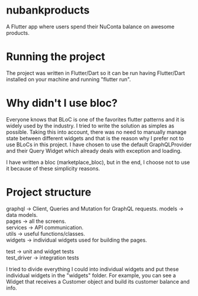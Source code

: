 # nubankproducts

A Flutter app where users spend their NuConta balance on awesome products.

# Running the project
The project was written in Flutter/Dart so it can be run having Flutter/Dart installed on your machine and running "flutter run".

# Why didn't I use bloc?
Everyone knows that BLoC is one of the favorites flutter patterns and it is widely used by the industry. 
I tried to write the solution as simples as possible. Taking this into account, there was no need to manually manage state between different widgets and that is the reason why I prefer not to use BLoCs in this project. I have chosen to use the default GraphQLProvider and their Query Widget which already deals with exception and loading.

I have written a bloc (marketplace_bloc), but in the end, I choose not to use it because of these simplicity reasons.

# Project structure

graphql -> Client, Queries and Mutation for GraphQL requests. 
models -> data models.  
pages -> all the screens.  
services -> API communication.  
utils -> useful functions/classes.  
widgets -> individual widgets used for building the pages.  

test -> unit and widget tests  
test_driver -> integration tests  

I tried to divide everything I could into individual widgets and put these individual widgets in the "widgets" folder. For example, you can see a Widget that receives a Customer object and build its customer balance and info. 



